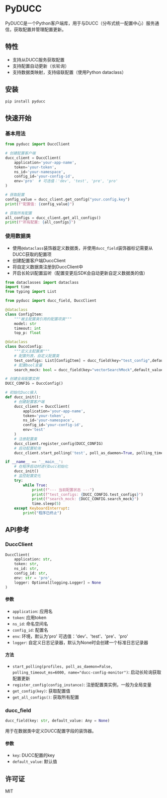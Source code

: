 # PyDUCC

PyDUCC是一个Python客户端库，用于与DUCC（分布式统一配置中心）服务通信，获取配置并管理配置更新。

## 特性

- 支持从DUCC服务获取配置
- 支持配置自动更新（长轮询）
- 支持数据类映射，支持级联配置（使用Python dataclass）

## 安装

```bash
pip install pyducc
```

## 快速开始

### 基本用法

```python
from pyducc import DuccClient

# 创建配置客户端
ducc_client = DuccClient(
    application='your-app-name',
    token='your-token',
    ns_id='your-namespace',
    config_id='your-config-id',
    env='pro'  # 可选值：'dev', 'test', 'pre', 'pro'
)

# 获取配置
config_value = ducc_client.get_config("your.config.key")
print(f"配置值: {config_value}")

# 获取所有配置
all_configs = ducc_client.get_all_configs()
print(f"所有配置: {all_configs}")
```

### 使用数据类
- 使用`@dataclass`装饰器定义数据类，并使用`ducc_field`装饰器标记需要从DUCC获取的配置项
- 创建配置客户端DuccClient
- 将自定义数据类注册到DuccClient中
- 开启长轮训配置监听（配置变更后SDK会自动更新自定义数据类的值）

```python
from dataclasses import dataclass
import time
from typing import List

from pyducc import ducc_field, DuccClient

@dataclass
class ConfigItem:
    """被主配置类引用的配置项类"""
    model: str
    timeout: int
    top_p: float

@dataclass
class DuccConfig:
    """定义主配置类"""
    # 配置列表，自定义配置类
    test_configs: List[ConfigItem] = ducc_field(key="test_config",default_value=[])
    # 配置bool变量
    search_mock: bool = ducc_field(key="vectorSearchMock",default_value=False)

# 创建全局配置实例
DUCC_CONFIG = DuccConfig()

# 初始化Ducc接入
def ducc_init():
    # 创建配置客户端
    ducc_client = DuccClient(
        application='your-app-name',
        token='your-token',
        ns_id='your-namespace',
        config_id='your-config-id',
        env='test'
    )
    # 注册配置类
    ducc_client.register_config(DUCC_CONFIG)
    # 启动配置轮询
    ducc_client.start_polling('test', poll_as_daemon=True, polling_timeout_ms=6000)

if __name__ == '__main__':
    # 在程序启动时进行Ducc初始化
    ducc_init()
    # 监控配置变化
    try:
        while True:
            print(f"--- 当前配置状态 ---")
            print(f"test_configs: {DUCC_CONFIG.test_configs}")
            print(f"search_mock: {DUCC_CONFIG.search_mock}")
            time.sleep(5)
    except KeyboardInterrupt:
        print("程序已终止")
```

## API参考

### DuccClient

```python
DuccClient(
    application: str,
    token: str,
    ns_id: str,
    config_id: str,
    env: str = 'pro',
    logger: Optional[logging.Logger] = None
)
```

#### 参数

- `application`: 应用名
- `token`: 应用token
- `ns_id`: 命名空间名
- `config_id`: 配置名
- `env`: 环境，默认为'pro' 可选值：'dev'、'test'、'pre'、'pro'
- `logger`: 自定义日志记录器，默认为None时会创建一个标准日志记录器

#### 方法

- `start_polling(profiles, poll_as_daemon=False, polling_timeout_ms=6000, name="ducc-config-monitor")`: 启动长轮询获取配置更新
- `register_config(config_instance)`: 注册配置类实例，一般为全局变量
- `get_config(key)`: 获取配置值
- `get_all_configs()`: 获取所有配置

### ducc_field

```python
ducc_field(key: str, default_value: Any = None)
```

用于在数据类中定义DUCC配置字段的装饰器。

#### 参数

- `key`: DUCC配置的key
- `default_value`: 默认值

## 许可证

MIT